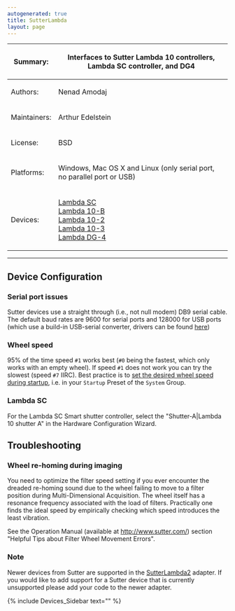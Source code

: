 ```yaml
---
autogenerated: true
title: SutterLambda
layout: page
---
```


<table>
<thead>
<tr class="header">
<th><p>Summary:</p></th>
<th><p>Interfaces to Sutter Lambda 10 controllers, Lambda SC controller, and DG4</p></th>
</tr>
</thead>
<tbody>
<tr class="odd">
<td><p>Authors:</p></td>
<td><p>Nenad Amodaj</p></td>
</tr>
<tr class="even">
<td><p>Maintainers:</p></td>
<td><p>Arthur Edelstein</p></td>
</tr>
<tr class="odd">
<td><p>License:</p></td>
<td><p>BSD</p></td>
</tr>
<tr class="even">
<td><p>Platforms:</p></td>
<td><p>Windows, Mac OS X and Linux (only serial port, no parallel port or USB)</p></td>
</tr>
<tr class="odd">
<td><p>Devices:</p></td>
<td><p><a href="http://sutter.com/IMAGING/lambdasc.html">Lambda SC</a><br />
<a href="http://sutter.com/IMAGING/lambda10b.html">Lambda 10-B</a><br />
<a href="http://sutter.com/IMAGING/lambda102.html">Lambda 10-2</a><br />
<a href="http://sutter.com/IMAGING/lambda103.html">Lambda 10-3</a><br />
<a href="http://sutter.com/IMAGING/lambdadg4.html">Lambda DG-4</a></p></td>
</tr>
</tbody>
</table>

-----

## Device Configuration

### Serial port issues

Sutter devices use a straight through (i.e., not null modem) DB9 serial
cable. The default baud rates are 9600 for serial ports and 128000 for
USB ports (which use a build-in USB-serial converter, drivers can be
found [here](http://www.sutter.com/SOFTWARE/imaging.html))

### Wheel speed

95% of the time speed `#1` works best (`#0` being the fastest, which
only works with an empty wheel). If speed `#1` does not work you can try
the slowest (speed `#7` IIRC). Best practice is to [set the desired
wheel speed during
startup](Micro-Manager_Configuration_Guide#Startup_Presets "wikilink"),
i.e. in your `Startup` Preset of the `System` Group.

### Lambda SC

For the Lambda SC Smart shutter controller, select the "Shutter-A|Lambda
10 shutter A" in the Hardware Configuration Wizard.

## Troubleshooting

### Wheel re-homing during imaging

You need to optimize the filter speed setting if you ever encounter the
dreaded re-homing sound due to the wheel failing to move to a filter
position during Multi-Dimensional Acquisition. The wheel itself has a
resonance frequency associated with the load of filters. Practically one
finds the ideal speed by empirically checking which speed introduces the
least vibration.

See the Operation Manual (available at <http://www.sutter.com/>) section
"Helpful Tips about Filter Wheel Movement Errors".

### Note

Newer devices from Sutter are supported in the
[SutterLambda2](SutterLambda2 "wikilink") adapter. If you would like to
add support for a Sutter device that is currently unsupported please add
your code to the newer adapter.

{% include Devices_Sidebar text="" %}
